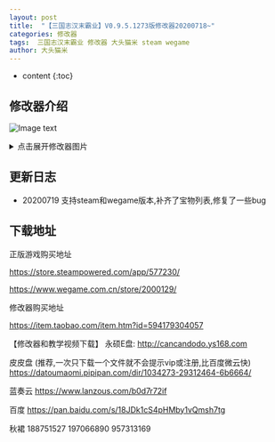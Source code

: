 ```yaml
---
layout: post
title:  "【三国志汉末霸业】V0.9.5.1273版修改器20200718~"
categories: 修改器
tags:  三国志汉末霸业 修改器 大头猫米 steam wegame  
author: 大头猫米
---
```


* content
{:toc}

##  修改器介绍

![Image text](https://datoumaomi.github.io/pic/sss/s-%E4%B8%89%E5%9B%BD%E5%BF%97%E6%B1%89%E6%9C%AB%E9%9C%B8%E4%B8%9A/logo.JPG)

<details>
  <summary>点击展开修改器图片</summary>
<imgsrc="https://datoumaomi.github.io/pic/sss/s-三国志汉末霸业/2020-07-19_065607.jpg">
![Image text](https://datoumaomi.github.io/pic/sss/s-三国志汉末霸业/2020-07-19_065605.jpg)
![Image text](https://datoumaomi.github.io/pic/sss/s-三国志汉末霸业/2020-07-19_065607.jpg)
![Image text](https://datoumaomi.github.io/pic/sss/s-三国志汉末霸业/2020-07-19_065609.jpg)
![Image text](https://datoumaomi.github.io/pic/sss/s-三国志汉末霸业/2020-07-19_065611.jpg)
![Image text](https://datoumaomi.github.io/pic/sss/s-三国志汉末霸业/2020-07-19_065613.jpg)
![Image text](https://datoumaomi.github.io/pic/sss/s-三国志汉末霸业/2020-07-19_065615.jpg)

</details>

##  更新日志

 - 20200719
支持steam和wegame版本,补齐了宝物列表,修复了一些bug

##  下载地址

正版游戏购买地址

https://store.steampowered.com/app/577230/

https://www.wegame.com.cn/store/2000129/

修改器购买地址

https://item.taobao.com/item.htm?id=594179304057

【修改器和教学视频下载】
永硕E盘:
http://cancandodo.ys168.com

皮皮盘
(推荐,一次只下载一个文件就不会提示vip或注册,比百度微云快)
https://datoumaomi.pipipan.com/dir/1034273-29312464-6b6664/

蓝奏云
https://www.lanzous.com/b0d7r72if

百度
https://pan.baidu.com/s/18JDk1cS4pHMby1vQmsh7tg

秋裙 188751527 197066890 957313169
